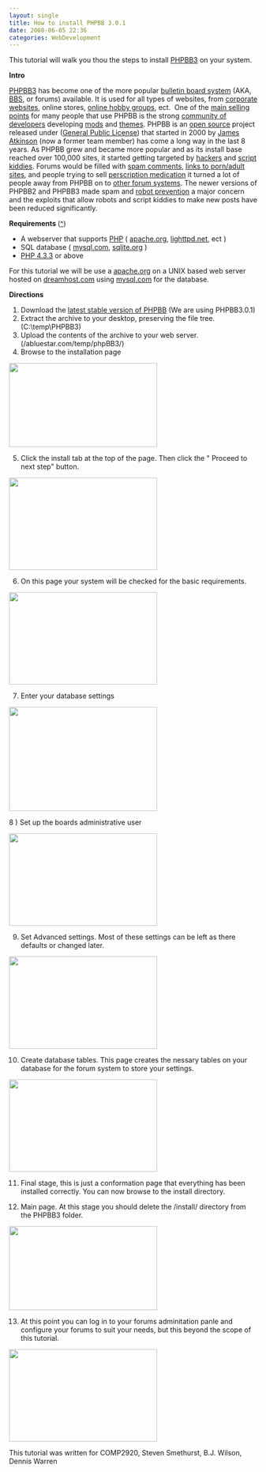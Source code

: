 ```yaml
---
layout: single
title: How to install PHPBB 3.0.1
date: 2008-06-05 22:36
categories: WebDevelopment
---
```

This tutorial will walk you thou the steps to install <a href="http://www.phpbb.com/">PHPBB3</a> on your system.

<strong>Intro </strong>

<a href="http://www.phpbb.com/">PHPBB3</a> has become one of the more popular <a href="http://en.wikipedia.org/wiki/Comparison_of_Internet_forum_software_(PHP)">bulletin board system</a> (AKA, <a href="http://en.wikipedia.org/wiki/Bulletin_board_system">BBS</a>, or forums) available. It is used for all types of websites, from <a href="http://www.chipkin.com/forums/">corporate websites</a>, online stores, <a href="http://forum.hackedgadgets.com/">online hobby groups</a>, ect.  One of the <a href="http://www.phpbb.com/about/features/">main selling points</a> for many people that use PHPBB is the strong <a href="http://www.phpbb.com/community/">community of developers</a> developing <a href="http://www.phpbb.com/mods/">mods</a> and <a href="http://www.phpbb.com/styles/">themes</a>. PHPBB is an <a href="http://en.wikipedia.org/wiki/Open_source">open source</a> project released under (<a href="http://www.gnu.org/licenses/gpl.html">General Public License</a>) that started in 2000 by <a href="http://en.wikipedia.org/wiki/James_Atkinson_%28software_developer%29">James Atkinson</a> (now a former team member) has come a long way in the last 8 years. As PHPBB grew and became more popular and as its install base reached over 100,000 sites, it started getting targeted by <a href="http://en.wikipedia.org/wiki/Hacker">hackers</a> and <a href="http://en.wikipedia.org/wiki/Script_kiddie">script kiddies</a>. Forums would be filled with <a href="http://en.wikipedia.org/wiki/Spam_in_blogs">spam comments</a>, <a href="http://en.wikipedia.org/wiki/Adult_Web_Movie_Database">links to porn/adult sites</a>, and people trying to sell <a href="http://en.wikipedia.org/wiki/Viagra">perscription medication</a> it turned a lot of people away from PHPBB on to <a href="http://getvanilla.com/">other forum systems</a>. The newer versions of PHPBB2 and PHPBB3 made spam and <a href="http://recaptcha.net/">robot prevention</a> a major concern and the exploits that allow robots and script kiddies to make new posts have been reduced significantly.

<strong>Requirements </strong>(<a href="http://www.phpbb.com/support/documentation/3.0/quickstart/quick_requirements.php">^</a>)<strong>
</strong>
<ul>
	<li>A webserver that supports <a href="http://www.php.net/">PHP</a> ( <a href="http://www.apache.org/">apache.org</a>, <a href="http://www.lighttpd.net/">lighttpd.net</a>, ect )</li>
	<li>SQL database ( <a href="http://www.mysql.com/">mysql.com</a>, <a href="http://www.sqlite.org">sqlite.org</a> )</li>
	<li><a href="http://www.php.net/">PHP 4.3.3</a> or above</li>
</ul>
For this tutorial we will be use a <a href="http://www.apache.org/">apache.org</a> on a UNIX based web server hosted on <a href="http://www.dreamhost.com/r.cgi?78455">dreamhost.com</a> using <a href="http://www.mysql.com/">mysql.com</a> for the database.

<strong>Directions</strong>

1) Download the <a href="http://www.phpbb.com/downloads/">latest stable version of PHPBB</a> (We are using PHPBB3.0.1)
2) Extract the archive to your desktop, preserving the file tree. (C:\temp\PHPBB3)
3) Upload the contents of the archive to your web server. (/abluestar.com/temp/phpBB3/)
4) Browse to the installation page

<a href="/public/uploads/2008/06/screenshot-introduction-mozilla-firefox-3-beta-5.png"><img class="alignnone size-medium wp-image-432" title="screenshot-introduction" src="/public/uploads/2008/06/screenshot-introduction-mozilla-firefox-3-beta-5-300x170.png" alt="" width="300" height="170" /></a>

5) Click the install tab at the top of the page. Then click the "
Proceed to next step" button.

<a href="/public/uploads/2008/06/screenshot-introduction-mozilla-firefox-3-beta-5-1.png"><img class="alignnone size-medium wp-image-433" title="screenshot-introduction-mozilla-firefox-3-beta-5-1" src="/public/uploads/2008/06/screenshot-introduction-mozilla-firefox-3-beta-5-1-300x187.png" alt="" width="300" height="187" /></a>

6) On this page your system will be checked for the basic requirements.

<a href="/public/uploads/2008/06/screenshot-requirements-mozilla-firefox-3-beta-5.png"><img class="alignnone size-medium wp-image-434" title="screenshot-requirements-mozilla-firefox-3-beta-5" src="/public/uploads/2008/06/screenshot-requirements-mozilla-firefox-3-beta-5-300x187.png" alt="" width="300" height="187" /></a>

7) Enter your database settings

<a href="/public/uploads/2008/06/screenshot-mysql.png"><img class="alignnone size-medium wp-image-436" title="screenshot-mysql" src="/public/uploads/2008/06/screenshot-mysql-300x211.png" alt="" width="300" height="211" /></a>

8 ) Set up the boards administrative user

<a href="/public/uploads/2008/06/screenshot-administrator-details-mozilla-firefox-3-beta-5.png"><img class="alignnone size-medium wp-image-437" title="screenshot-administrator-details-mozilla-firefox-3-beta-5" src="/public/uploads/2008/06/screenshot-administrator-details-mozilla-firefox-3-beta-5-300x187.png" alt="" width="300" height="187" /></a>

9) Set Advanced settings. Most of these settings can be left as there defaults or changed later.

<a href="/public/uploads/2008/06/screenshot-advanced-settings-mozilla-firefox-3-beta-5.png"><img class="alignnone size-medium wp-image-438" title="screenshot-advanced-settings-mozilla-firefox-3-beta-5" src="/public/uploads/2008/06/screenshot-advanced-settings-mozilla-firefox-3-beta-5-300x187.png" alt="" width="300" height="187" /></a>

10) Create database tables. This page creates the nessary tables on your database for the forum system to store your settings.

<a href="/public/uploads/2008/06/screenshot-create-database-tables-mozilla-firefox-3-beta-5.png"><img class="alignnone size-medium wp-image-439" title="screenshot-create-database-tables-mozilla-firefox-3-beta-5" src="/public/uploads/2008/06/screenshot-create-database-tables-mozilla-firefox-3-beta-5-300x187.png" alt="" width="300" height="187" /></a>

11) Final stage, this is just a conformation page that everything has been installed correctly. You can now browse to the install directory.

12) Main page. At this stage you should delete the /install/ directory from the PHPBB3 folder.

<a href="/public/uploads/2008/06/screenshot-yourdomaincom-gco-information-mozilla-firefox-3-beta-5.png"><img class="alignnone size-medium wp-image-440" title="screenshot-yourdomaincom-gco-information-mozilla-firefox-3-beta-5" src="/public/uploads/2008/06/screenshot-yourdomaincom-gco-information-mozilla-firefox-3-beta-5-300x170.png" alt="" width="300" height="170" /></a>

13) At this point you can log in to your forums adminitation panle and configure your forums to suit your needs, but this beyond the scope of this tutorial.

<a href="/public/uploads/2008/06/screenshot-yourdomaincom-gco-user-control-panel-gco-front-page-mozilla-firefox-3-beta-5.png"><img class="alignnone size-medium wp-image-441" title="screenshot-yourdomaincom-gco-user-control-panel-gco-front-page-mozilla-firefox-3-beta-5" src="/public/uploads/2008/06/screenshot-yourdomaincom-gco-user-control-panel-gco-front-page-mozilla-firefox-3-beta-5-300x187.png" alt="" width="300" height="187" /></a>

This tutorial was written for COMP2920, Steven Smethurst, B.J. Wilson, Dennis Warren 
